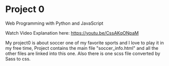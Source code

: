 # Project 0

Web Programming with Python and JavaScript

Watch Video Explanation here:
https://youtu.be/CssAKqONpaM




My project0 is about soccer one of my favorite sports and I love to play it in my free time,
Project contains the main file "soccer_info.html" and all the other files are linked into this one. 
Also there is one scss file converted by Sass to css. 
